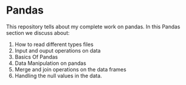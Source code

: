# Pandas
This repository tells about my complete work on pandas.
In this Pandas section we discuss about:
1. How to read different types files
2. Input and ouput operations on data
3. Basics Of Pandas
4. Data Manipulation on pandas
5. Merge and join operations on the data frames
6. Handling the null values in the data.
